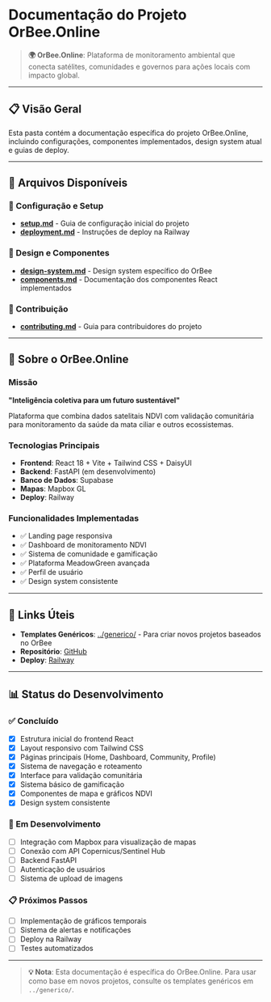 # Documentação do Projeto OrBee.Online

> **🌍 OrBee.Online**: Plataforma de monitoramento ambiental que conecta satélites, comunidades e governos para ações locais com impacto global.

---

## 📋 Visão Geral

Esta pasta contém a documentação específica do projeto OrBee.Online, incluindo configurações, componentes implementados, design system atual e guias de deploy.

---

## 📁 Arquivos Disponíveis

### 🔧 Configuração e Setup
- **[setup.md](./setup.md)** - Guia de configuração inicial do projeto
- **[deployment.md](./deployment.md)** - Instruções de deploy na Railway

### 🎨 Design e Componentes
- **[design-system.md](./design-system.md)** - Design system específico do OrBee
- **[components.md](./components.md)** - Documentação dos componentes React implementados

### 🤝 Contribuição
- **[contributing.md](./contributing.md)** - Guia para contribuidores do projeto

---

## 🎯 Sobre o OrBee.Online

### Missão
**"Inteligência coletiva para um futuro sustentável"**

Plataforma que combina dados satelitais NDVI com validação comunitária para monitoramento da saúde da mata ciliar e outros ecossistemas.

### Tecnologias Principais
- **Frontend**: React 18 + Vite + Tailwind CSS + DaisyUI
- **Backend**: FastAPI (em desenvolvimento)
- **Banco de Dados**: Supabase
- **Mapas**: Mapbox GL
- **Deploy**: Railway

### Funcionalidades Implementadas
- ✅ Landing page responsiva
- ✅ Dashboard de monitoramento NDVI
- ✅ Sistema de comunidade e gamificação
- ✅ Plataforma MeadowGreen avançada
- ✅ Perfil de usuário
- ✅ Design system consistente

---

## 🔗 Links Úteis

- **Templates Genéricos**: [../generico/](../generico/) - Para criar novos projetos baseados no OrBee
- **Repositório**: [GitHub](https://github.com/seu-usuario/orbee.online)
- **Deploy**: [Railway](https://orbee-online.railway.app)

---

## 📊 Status do Desenvolvimento

### ✅ Concluído
- [x] Estrutura inicial do frontend React
- [x] Layout responsivo com Tailwind CSS
- [x] Páginas principais (Home, Dashboard, Community, Profile)
- [x] Sistema de navegação e roteamento
- [x] Interface para validação comunitária
- [x] Sistema básico de gamificação
- [x] Componentes de mapa e gráficos NDVI
- [x] Design system consistente

### 🔄 Em Desenvolvimento
- [ ] Integração com Mapbox para visualização de mapas
- [ ] Conexão com API Copernicus/Sentinel Hub
- [ ] Backend FastAPI
- [ ] Autenticação de usuários
- [ ] Sistema de upload de imagens

### 📋 Próximos Passos
- [ ] Implementação de gráficos temporais
- [ ] Sistema de alertas e notificações
- [ ] Deploy na Railway
- [ ] Testes automatizados

---

> **💡 Nota**: Esta documentação é específica do OrBee.Online. Para usar como base em novos projetos, consulte os templates genéricos em `../generico/`.